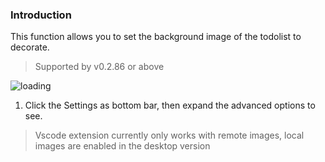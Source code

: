 ### Introduction

This function allows you to set the background image of the todolist to decorate.

> Supported by v0.2.86 or above

![loading](https://cdn.jsdelivr.net/gh/saber2pr/MyWeb@master/resource/image/todopro-bg.png)

1. Click the Settings as bottom bar, then expand the advanced options to see.

> Vscode extension currently only works with remote images, local images are enabled in the desktop version